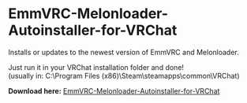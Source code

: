 # EmmVRC-Melonloader-Autoinstaller-for-VRChat
Installs or updates to the newest version of EmmVRC and Melonloader.

Just run it in your VRChat installation folder and done! <br>(usually in: C:\Program Files (x86)\Steam\steamapps\common\VRChat)

<b>Download here:</b> <a href="https://github.com/realseal5/EmmVRC-Melonloader-Autoinstaller-for-VRChat/releases/download/1.4/EmmVRC+Melonloader_Autoinstaller_v1.4.bat">EmmVRC-Melonloader-Autoinstaller-for-VRChat</a> 
